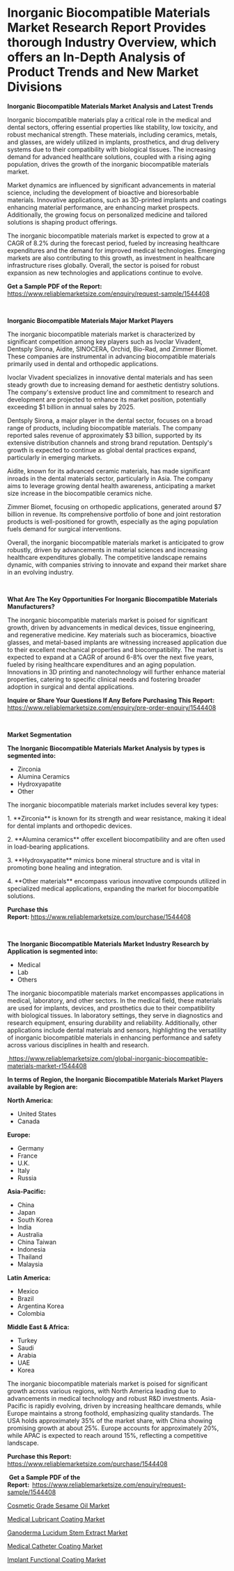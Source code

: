 <p><h1>Inorganic Biocompatible Materials Market Research Report Provides thorough Industry Overview, which offers an In-Depth Analysis of Product Trends and New Market Divisions</h1></p><p><strong>Inorganic Biocompatible Materials Market Analysis and Latest Trends</strong></p>
<p><p>Inorganic biocompatible materials play a critical role in the medical and dental sectors, offering essential properties like stability, low toxicity, and robust mechanical strength. These materials, including ceramics, metals, and glasses, are widely utilized in implants, prosthetics, and drug delivery systems due to their compatibility with biological tissues. The increasing demand for advanced healthcare solutions, coupled with a rising aging population, drives the growth of the inorganic biocompatible materials market.</p><p>Market dynamics are influenced by significant advancements in material science, including the development of bioactive and bioresorbable materials. Innovative applications, such as 3D-printed implants and coatings enhancing material performance, are enhancing market prospects. Additionally, the growing focus on personalized medicine and tailored solutions is shaping product offerings. </p><p>The inorganic biocompatible materials market is expected to grow at a CAGR of 8.2% during the forecast period, fueled by increasing healthcare expenditures and the demand for improved medical technologies. Emerging markets are also contributing to this growth, as investment in healthcare infrastructure rises globally. Overall, the sector is poised for robust expansion as new technologies and applications continue to evolve.</p></p>
<p><strong>Get a Sample PDF of the Report:&nbsp;</strong> <a href="https://www.reliablemarketsize.com/enquiry/request-sample/1544408?utm_campaign=1999&utm_medium=2&utm_source=Github&utm_content=ia&utm_term=02042025&utm_id=inorganic-biocompatible-materials">https://www.reliablemarketsize.com/enquiry/request-sample/1544408</a></p>
<p>&nbsp;</p>
<p><strong>Inorganic Biocompatible Materials Major Market Players</strong></p>
<p><p>The inorganic biocompatible materials market is characterized by significant competition among key players such as Ivoclar Vivadent, Dentsply Sirona, Aidite, SINOCERA, Orchid, Bio-Rad, and Zimmer Biomet. These companies are instrumental in advancing biocompatible materials primarily used in dental and orthopedic applications.</p><p>Ivoclar Vivadent specializes in innovative dental materials and has seen steady growth due to increasing demand for aesthetic dentistry solutions. The company's extensive product line and commitment to research and development are projected to enhance its market position, potentially exceeding $1 billion in annual sales by 2025.</p><p>Dentsply Sirona, a major player in the dental sector, focuses on a broad range of products, including biocompatible materials. The company reported sales revenue of approximately $3 billion, supported by its extensive distribution channels and strong brand reputation. Dentsply's growth is expected to continue as global dental practices expand, particularly in emerging markets.</p><p>Aidite, known for its advanced ceramic materials, has made significant inroads in the dental materials sector, particularly in Asia. The company aims to leverage growing dental health awareness, anticipating a market size increase in the biocompatible ceramics niche.</p><p>Zimmer Biomet, focusing on orthopedic applications, generated around $7 billion in revenue. Its comprehensive portfolio of bone and joint restoration products is well-positioned for growth, especially as the aging population fuels demand for surgical interventions.</p><p>Overall, the inorganic biocompatible materials market is anticipated to grow robustly, driven by advancements in material sciences and increasing healthcare expenditures globally. The competitive landscape remains dynamic, with companies striving to innovate and expand their market share in an evolving industry.</p></p>
<p>&nbsp;</p>
<p><strong>What Are The Key Opportunities For Inorganic Biocompatible Materials Manufacturers?</strong></p>
<p><p>The inorganic biocompatible materials market is poised for significant growth, driven by advancements in medical devices, tissue engineering, and regenerative medicine. Key materials such as bioceramics, bioactive glasses, and metal-based implants are witnessing increased application due to their excellent mechanical properties and biocompatibility. The market is expected to expand at a CAGR of around 6-8% over the next five years, fueled by rising healthcare expenditures and an aging population. Innovations in 3D printing and nanotechnology will further enhance material properties, catering to specific clinical needs and fostering broader adoption in surgical and dental applications.</p></p>
<p><strong>Inquire or Share Your Questions If Any Before Purchasing This Report:</strong> <a href="https://www.reliablemarketsize.com/enquiry/pre-order-enquiry/1544408?utm_campaign=1999&utm_medium=2&utm_source=Github&utm_content=ia&utm_term=02042025&utm_id=inorganic-biocompatible-materials">https://www.reliablemarketsize.com/enquiry/pre-order-enquiry/1544408</a></p>
<p>&nbsp;</p>
<p><strong>Market Segmentation</strong></p>
<p><strong>The Inorganic Biocompatible Materials Market Analysis by types is segmented into:</strong></p>
<p><ul><li>Zirconia</li><li>Alumina Ceramics</li><li>Hydroxyapatite</li><li>Other</li></ul></p>
<p><p>The inorganic biocompatible materials market includes several key types: </p><p>1. **Zirconia** is known for its strength and wear resistance, making it ideal for dental implants and orthopedic devices. </p><p>2. **Alumina ceramics** offer excellent biocompatibility and are often used in load-bearing applications. </p><p>3. **Hydroxyapatite** mimics bone mineral structure and is vital in promoting bone healing and integration. </p><p>4. **Other materials** encompass various innovative compounds utilized in specialized medical applications, expanding the market for biocompatible solutions.</p></p>
<p><strong>Purchase this Report:&nbsp;</strong><a href="https://www.reliablemarketsize.com/purchase/1544408?utm_campaign=1999&utm_medium=2&utm_source=Github&utm_content=ia&utm_term=02042025&utm_id=inorganic-biocompatible-materials">https://www.reliablemarketsize.com/purchase/1544408</a></p>
<p>&nbsp;</p>
<p><strong>The Inorganic Biocompatible Materials Market Industry Research by Application is segmented into:</strong></p>
<p><ul><li>Medical</li><li>Lab</li><li>Others</li></ul></p>
<p><p>The inorganic biocompatible materials market encompasses applications in medical, laboratory, and other sectors. In the medical field, these materials are used for implants, devices, and prosthetics due to their compatibility with biological tissues. In laboratory settings, they serve in diagnostics and research equipment, ensuring durability and reliability. Additionally, other applications include dental materials and sensors, highlighting the versatility of inorganic biocompatible materials in enhancing performance and safety across various disciplines in health and research.</p></p>
<p><a href="https://www.reliablemarketsize.com/global-inorganic-biocompatible-materials-market-r1544408?utm_campaign=1999&utm_medium=2&utm_source=Github&utm_content=ia&utm_term=02042025&utm_id=inorganic-biocompatible-materials">&nbsp;https://www.reliablemarketsize.com/global-inorganic-biocompatible-materials-market-r1544408</a></p>
<p><strong>In terms of Region, the Inorganic Biocompatible Materials Market Players available by Region are:</strong></p>
<p>
    <p> <strong> North America: </strong>
        <ul>
            <li>United States</li>
            <li>Canada</li>
        </ul>
        </p> 
    <p> <strong> Europe: </strong>
        <ul>
            <li>Germany</li>
            <li>France</li>
            <li>U.K.</li>
            <li>Italy</li>
            <li>Russia</li>
        </ul>
        </p> 
    <p> <strong> Asia-Pacific: </strong>
        <ul>
            <li>China</li>
            <li>Japan</li>
            <li>South Korea</li>
            <li>India</li>
            <li>Australia</li>
            <li>China Taiwan</li>
            <li>Indonesia</li>
            <li>Thailand</li>
            <li>Malaysia</li>
        </ul>
        </p> 
    <p> <strong> Latin America: </strong>
        <ul>
            <li>Mexico</li>
            <li>Brazil</li>
            <li>Argentina Korea</li>
            <li>Colombia</li>
        </ul>
        </p> 
    <p> <strong> Middle East & Africa: </strong>
        <ul>
            <li>Turkey</li>
            <li>Saudi</li>
            <li>Arabia</li>
            <li>UAE</li>
            <li>Korea</li>
        </ul>
    </p>
    </p>
<p><p>The inorganic biocompatible materials market is poised for significant growth across various regions, with North America leading due to advancements in medical technology and robust R&D investments. Asia-Pacific is rapidly evolving, driven by increasing healthcare demands, while Europe maintains a strong foothold, emphasizing quality standards. The USA holds approximately 35% of the market share, with China showing promising growth at about 25%. Europe accounts for approximately 20%, while APAC is expected to reach around 15%, reflecting a competitive landscape.</p></p>
<p><strong>Purchase this Report: </strong><a href="https://www.reliablemarketsize.com/purchase/1544408?utm_campaign=1999&utm_medium=2&utm_source=Github&utm_content=ia&utm_term=02042025&utm_id=inorganic-biocompatible-materials">https://www.reliablemarketsize.com/purchase/1544408</a></p>
<p>&nbsp;<strong>Get a Sample PDF of the Report:&nbsp;&nbsp;</strong><a href="https://www.reliablemarketsize.com/enquiry/request-sample/1544408?utm_campaign=1999&utm_medium=2&utm_source=Github&utm_content=ia&utm_term=02042025&utm_id=inorganic-biocompatible-materials">https://www.reliablemarketsize.com/enquiry/request-sample/1544408</a></p>
<p><strong></strong></p>
<p><p><a href="https://github.com/erkidrhoy/Market-Research-Report-List-1/blob/main/cosmetic-grade-sesame-oil-market.md?utm_campaign=1999&utm_medium=2&utm_source=Github&utm_content=ia&utm_term=02042025&utm_id=inorganic-biocompatible-materials">Cosmetic Grade Sesame Oil Market</a></p><p><a href="https://github.com/roffefaith6l/Market-Research-Report-List-1/blob/main/medical-lubricant-coating-market.md?utm_campaign=1999&utm_medium=2&utm_source=Github&utm_content=ia&utm_term=02042025&utm_id=inorganic-biocompatible-materials">Medical Lubricant Coating Market</a></p><p><a href="https://github.com/milievkulov/Market-Research-Report-List-1/blob/main/ganoderma-lucidum-stem-extract-market.md?utm_campaign=1999&utm_medium=2&utm_source=Github&utm_content=ia&utm_term=02042025&utm_id=inorganic-biocompatible-materials">Ganoderma Lucidum Stem Extract Market</a></p><p><a href="https://github.com/irisadoranrx/Market-Research-Report-List-1/blob/main/medical-catheter-coating-market.md?utm_campaign=1999&utm_medium=2&utm_source=Github&utm_content=ia&utm_term=02042025&utm_id=inorganic-biocompatible-materials">Medical Catheter Coating Market</a></p><p><a href="https://github.com/semenbobbaxu/Market-Research-Report-List-1/blob/main/implant-functional-coating-market.md?utm_campaign=1999&utm_medium=2&utm_source=Github&utm_content=ia&utm_term=02042025&utm_id=inorganic-biocompatible-materials">Implant Functional Coating Market</a></p></p>
